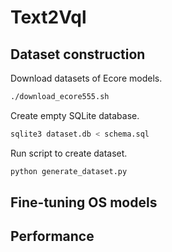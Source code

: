 
# Text2Vql

## Dataset construction

Download datasets of Ecore models.

```bash
./download_ecore555.sh
```

Create empty SQLite database.

```bash
sqlite3 dataset.db < schema.sql
```


Run script to create dataset.

```bash
python generate_dataset.py
```

## Fine-tuning OS models

## Performance